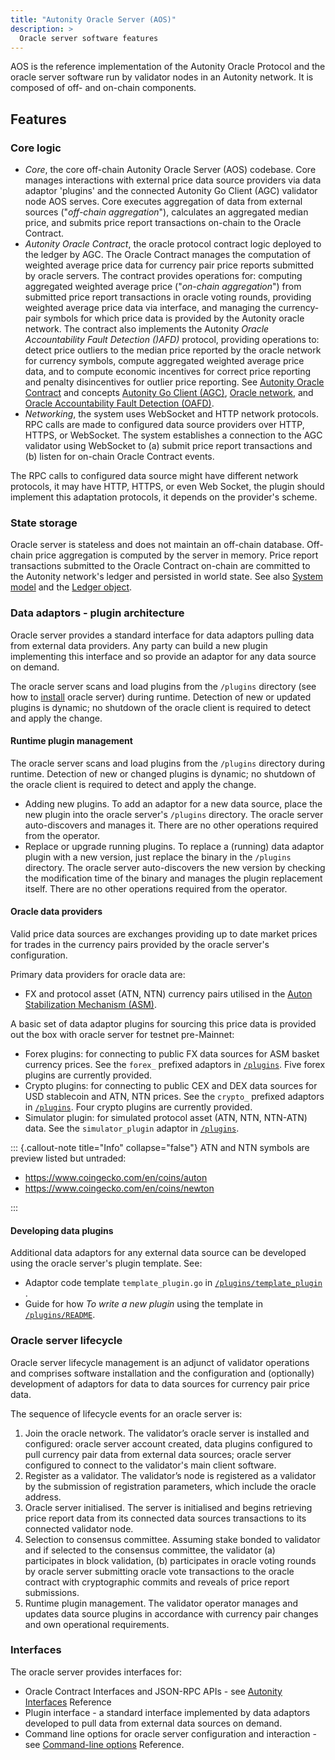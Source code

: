 ```yaml
---
title: "Autonity Oracle Server (AOS)"
description: >
  Oracle server software features
---
```


AOS is the reference implementation of the Autonity Oracle Protocol and the oracle server software run by validator nodes in an Autonity network. It is composed of off- and on-chain components.

## Features

### Core logic

- _Core_, the core off-chain Autonity Oracle Server (AOS) codebase. Core manages interactions with external price data source providers via data adaptor 'plugins' and the connected Autonity Go Client (AGC) validator node AOS serves. Core executes aggregation of data from external sources ("_off-chain aggregation_"), calculates an aggregated median price, and submits price report transactions on-chain to the Oracle Contract.
- _Autonity Oracle Contract_, the oracle protocol contract logic deployed to the ledger by AGC. The Oracle Contract manages the computation of weighted average price data for currency pair price reports submitted by oracle servers. The contract provides operations for: computing aggregated weighted average price ("_on-chain aggregation_") from submitted price report transactions in oracle voting rounds, providing weighted average price data via interface, and managing the currency-pair symbols for which price data is provided by the Autonity oracle network. The contract also implements the Autonity _Oracle Accountability Fault Detection ()AFD)_ protocol, providing operations to: detect price outliers to the median price reported by the oracle network for currency symbols, compute aggregated weighted average price data, and to compute economic incentives for correct price reporting and penalty disincentives for outlier price reporting. See [Autonity Oracle Contract](/concepts/architecture/#autonity-oracle-contract) and concepts  [Autonity Go Client (AGC)](/concepts/client/), [Oracle network](/concepts/oracle-network/), and [Oracle Accountability Fault Detection (OAFD)](/concepts/oafd/).
- _Networking_, the system uses WebSocket and HTTP network protocols. RPC calls are made to configured data source providers over HTTP, HTTPS, or WebSocket. The system establishes a connection to the AGC validator using WebSocket to (a) submit price report transactions and (b) listen for on-chain Oracle Contract events.

The RPC calls to configured data source might have different network protocols, it may have HTTP, HTTPS, or even Web Socket, the plugin should implement this adaptation protocols, it depends on the provider's scheme.

### State storage

Oracle server is stateless and does not maintain an off-chain database. Off-chain price aggregation is computed by the server in memory. Price report transactions submitted to the Oracle Contract on-chain are committed to the Autonity network's ledger and persisted in world state. See also [System model](/concepts/system-model/) and the [Ledger object](/concepts/system-model/#the-ledger-object). 

### Data adaptors - plugin architecture

Oracle server provides a standard interface for data adaptors pulling data from external data providers. Any party can build a new plugin implementing this interface and so provide an adaptor for any data source on demand.

The oracle server scans and load plugins from the `/plugins` directory (see how to [install](/oracle/install-oracle/) oracle server) during runtime. Detection of new or updated plugins is dynamic; no shutdown of the oracle client is required to detect and apply the change.

#### Runtime plugin management

The oracle server scans and load plugins from the `/plugins` directory during runtime. Detection of new or changed plugins is dynamic; no shutdown of the oracle client is required to detect and apply the change.

- Adding new plugins. To add an adaptor for a new data source, place the new plugin into the oracle server's `/plugins` directory. The oracle server auto-discovers and manages it. There are no other operations required from the operator.
- Replace or upgrade running plugins. To replace a (running) data adaptor plugin with a new version, just replace the binary in the `/plugins` directory. The oracle server auto-discovers the new version by checking the modification time of the binary and manages the plugin replacement itself. There are no other operations required from the operator.

#### Oracle data providers

Valid price data sources are exchanges providing up to date market prices for trades in the currency pairs provided by the oracle server's configuration.

Primary data providers for oracle data are:

- FX and protocol asset (ATN, NTN) currency pairs utilised in the [Auton Stabilization Mechanism (ASM)](/concepts/asm/).

A basic set of data adaptor plugins for sourcing this price data is provided out the box with oracle server for testnet pre-Mainnet:

- Forex plugins: for connecting to public FX data sources for ASM basket currency prices. See the `forex_` prefixed adaptors in [`/plugins`](https://github.com/autonity/autonity-oracle/tree/master/plugins). Five forex plugins are currently provided.
- Crypto plugins: for connecting to public CEX and DEX data sources for USD stablecoin and ATN, NTN prices. See the `crypto_` prefixed adaptors in [`/plugins`](https://github.com/autonity/autonity-oracle/tree/master/plugins). Four crypto plugins are currently provided.
- Simulator plugin: for simulated protocol asset (ATN, NTN, NTN-ATN) data. See the `simulator_plugin` adaptor in [`/plugins`](https://github.com/autonity/autonity-oracle/tree/master/plugins).

::: {.callout-note title="Info" collapse="false"}
ATN and NTN symbols are preview listed but untraded:

- https://www.coingecko.com/en/coins/auton
- https://www.coingecko.com/en/coins/newton

:::

#### Developing data plugins

Additional data adaptors for any external data source can be developed using the oracle server's plugin template. See:

- Adaptor code template `template_plugin.go` in [`/plugins/template_plugin` ](https://github.com/autonity/autonity-oracle/tree/master/plugins/template_plugin).
- Guide for how _To write a new plugin_ using the template in [`/plugins/README`](https://github.com/autonity/autonity-oracle/tree/master/plugins#readme).

### Oracle server lifecycle

Oracle server lifecycle management is an adjunct of validator operations and comprises software installation and the configuration and (optionally) development of adaptors for data to data sources for currency pair price data.

The sequence of lifecycle events for an oracle server is:

1. Join the oracle network. The validator’s oracle server is installed and configured: oracle server account created, data plugins configured to pull currency pair data from external data sources; oracle server configured to connect to the validator's main client software.
2. Register as a validator. The validator’s node is registered as a validator by the submission of registration parameters, which include the oracle address.
3. Oracle server initialised. The server is initialised and begins retrieving price report data from its connected data sources transactions to its connected validator node.
4. Selection to consensus committee. Assuming stake bonded to validator and if selected to the consensus committee, the validator (a) participates in block validation, (b) participates in oracle voting rounds by oracle server submitting oracle vote transactions to the oracle contract with cryptographic commits and reveals of price report submissions.
5. Runtime plugin management. The validator operator manages and updates data source plugins in accordance with currency pair changes and own operational requirements.

### Interfaces

The oracle server provides interfaces for:

- Oracle Contract Interfaces and JSON-RPC APIs - see [Autonity Interfaces](/reference/api/oracle/) Reference
- Plugin interface - a standard interface implemented by data adaptors developed to pull data from external data sources on demand.
- Command line options for oracle server configuration and interaction - see [Command-line options](/reference/cli/oracle/#command-line-options) Reference.
